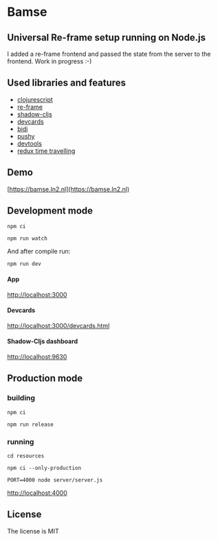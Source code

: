 # Bamse
## Universal Re-frame setup running on Node.js

I added a re-frame frontend and passed the state from the server to the frontend.
Work in progress :-)

## Used libraries and features
* [clojurescript](https://clojurescript.org/)
* [re-frame](https://github.com/Day8/re-frame)
* [shadow-cljs](https://github.com/thheller/shadow-cljs)
* [devcards](https://github.com/bhauman/devcards)
* [bidi](https://github.com/juxt/bidi)
* [pushy](https://github.com/kibu-australia/pushy)
* [devtools](https://github.com/binaryage/cljs-devtools)
* [redux time travelling](https://gitlab.com/StevenT/redux-frame-devtools)

## Demo
[https://bamse.ln2.nl](https://bamse.ln2.nl)

## Development mode
`npm ci`

`npm run watch`

And after compile run:

`npm run dev`

#### App
[http://localhost:3000](http://localhost:3000)

#### Devcards
[http://localhost:3000/devcards.html](http://localhost:3000/devcards.html)

#### Shadow-Cljs dashboard
[http://localhost:9630](http://localhost:9630)

## Production mode
### building
`npm ci`

`npm run release`
### running
`cd resources`

`npm ci --only-production`

`PORT=4000 node server/server.js`

[http://localhost:4000](http://localhost:4000)

## License
The license is MIT

